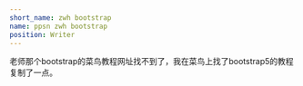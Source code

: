 ```yaml
---
short_name: zwh bootstrap
name: ppsn zwh bootstrap
position: Writer
---
```

老师那个bootstrap的菜鸟教程网址找不到了，我在菜鸟上找了bootstrap5的教程复制了一点。
